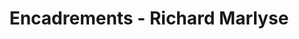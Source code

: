 ---
title: "Encadrements - Richard Marlyse"
url: /neuchatel/encadrements-richard-marlyse/
shop: Rahmen
---